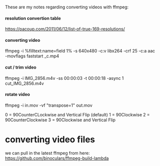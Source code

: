 These are my notes regarding converting videos with ffmpeg:


#### resolution convertion table

https://pacoup.com/2011/06/12/list-of-true-169-resolutions/

#### converting video

ffmpeg -i %filltext:name=field 1% -s 640x480 -c:v libx264 -crf 25 -c:a aac -movflags faststart _c.mp4


#### cut / trim video

ffmpeg -i IMG_2856.m4v -ss 00:00:03 -t 00:00:18 -async 1 cut_IMG_2856.m4v


#### rotate video

ffmpeg -i in.mov -vf "transpose=1" out.mov

0 = 90CounterCLockwise and Vertical Flip (default)
1 = 90Clockwise
2 = 90CounterClockwise
3 = 90Clockwise and Vertical Flip

# converting video files

we can pull in the latest ffmpeg from here:
https://github.com/binoculars/ffmpeg-build-lambda

